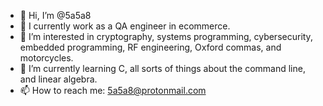 - 👋 Hi, I’m @5a5a8
- 💪 I currently work as a QA engineer in ecommerce.
- 👀 I’m interested in cryptography, systems programming, cybersecurity, embedded programming, RF engineering, Oxford commas, and motorcycles.
- 🌱 I’m currently learning C, all sorts of things about the command line, and linear algebra.
- 📫 How to reach me: [5a5a8@protonmail.com](mailto:5a5a8@protonmail.com)

<!---
5a5a8/5a5a8 is a ✨ special ✨ repository because its `README.md` (this file) appears on your GitHub profile.
You can click the Preview link to take a look at your changes.
--->
